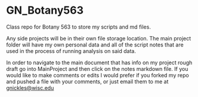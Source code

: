 # GN_Botany563
Class repo for Botany 563 to store my scripts and md files.

Any side projects will be in their own file storage location. The main project folder will have my own personal data and all of the script notes that are used in the process of running analysis on said data.

In order to navigate to the main document that has info on my project rough draft go into MainProject and then click on the notes markdown file. If you would like to make comments or edits I would prefer if you forked my repo and pushed a file with your comments, or just email them to me at gnickles@wisc.edu
